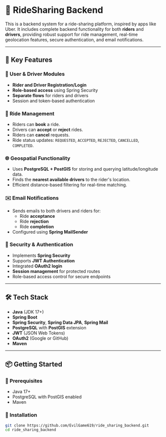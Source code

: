 # 🚗 RideSharing Backend

This is a backend system for a ride-sharing platform, inspired by apps like Uber. It includes complete backend functionality for both **riders** and **drivers**, providing robust support for ride management, real-time geolocation features, secure authentication, and email notifications.

---

## 📌 Key Features

### 👤 User & Driver Modules
- **Rider and Driver Registration/Login**
- **Role-based access** using Spring Security
- **Separate flows** for riders and drivers
- Session and token-based authentication

### 🚕 Ride Management
- Riders can **book** a ride.
- Drivers can **accept** or **reject** rides.
- Riders can **cancel** requests.
- Ride status updates: `REQUESTED`, `ACCEPTED`, `REJECTED`, `CANCELLED`, `COMPLETED`.

### 🌐 Geospatial Functionality
- Uses **PostgreSQL + PostGIS** for storing and querying latitude/longitude data.
- Finds the **nearest available drivers** to the rider's location.
- Efficient distance-based filtering for real-time matching.

### ✉️ Email Notifications
- Sends emails to both drivers and riders for:
  - Ride **acceptance**
  - Ride **rejection**
  - Ride **completion**
- Configured using **Spring MailSender**

### 🔐 Security & Authentication
- Implements **Spring Security**
- Supports **JWT Authentication**
- Integrated **OAuth2 login**
- **Session management** for protected routes
- Role-based access control for secure endpoints

---

## 🛠️ Tech Stack

- **Java** (JDK 17+)
- **Spring Boot**
- **Spring Security**, **Spring Data JPA**, **Spring Mail**
- **PostgreSQL** with **PostGIS** extension
- **JWT** (JSON Web Tokens)
- **OAuth2** (Google or GitHub)
- **Maven**

---

## 📦 Getting Started

### 🧰 Prerequisites

- Java 17+
- PostgreSQL with PostGIS enabled
- Maven

### 🚀 Installation

```bash
git clone https://github.com/EvilGame619/ride_sharing_backend.git
cd ride_sharing_backend
